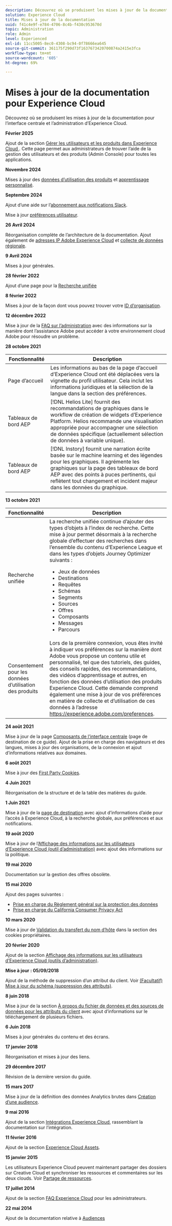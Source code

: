 ```yaml
---
description: Découvrez où se produisent les mises à jour de la documentation pour les composants d’interface courants d’Experience Cloud.
solution: Experience Cloud
title: Mises à jour de la documentation
uuid: f41c4e9f-e784-4706-8c4b-f430c953670d
topic: Administration
role: Admin
level: Experienced
exl-id: 11cc5005-8ec0-4308-bc94-0f78666ea645
source-git-commit: 361175f290d73f1637673420700874a2415e3fca
workflow-type: tm+mt
source-wordcount: '605'
ht-degree: 69%

---
```


# Mises à jour de la documentation pour Experience Cloud

Découvrez où se produisent les mises à jour de la documentation pour l’interface centrale et l’administration d’Experience Cloud.

**Février 2025**

Ajout de la section [ Gérer les utilisateurs et les produits dans Experience Cloud ](../administration/admin-console.md). Cette page permet aux administrateurs de trouver l’aide de la gestion des utilisateurs et des produits (Admin Console) pour toutes les applications.

**Novembre 2024**

Mises à jour des [données d’utilisation des produits](../features/account-preferences.md) et [apprentissage personnalisé](../features/personalized-learning.md).

**Septembre 2024**

Ajout d’une aide sur l’[abonnement aux notifications Slack](../features/account-preferences.md#subscribe-to-slack-notifications).

Mise à jour [préférences utilisateur](../features/account-preferences.md).

**26 Avril 2024**

Réorganisation complète de l’architecture de la documentation. Ajout également de [adresses IP Adobe Experience Cloud](../data-collection/ip-addresses.md) et [collecte de données régionale](../data-collection/rdc.md).

**9 Avril 2024**

Mises à jour générales.

**28 février 2022**

Ajout d’une page pour la [Recherche unifiée](../features/search.md)

**8 février 2022**

Mises à jour de la façon dont vous pouvez trouver votre [ID d’organisation](../administration/organizations.md).

**12 décembre 2022**

Mise à jour de la [FAQ sur l’administration](faq.md) avec des informations sur la manière dont l’assistance Adobe peut accéder à votre environnement cloud Adobe pour résoudre un problème.

**28 octobre 2021**

| Fonctionnalité | Description |
| ------- | ------- |
| Page d’accueil | Les informations au bas de la page d’accueil d’Experience Cloud ont été déplacées vers la vignette du profil utilisateur. Cela inclut les informations juridiques et la sélection de la langue dans la section des préférences. |
| Tableaux de bord AEP | [!DNL Helios Lite] fournit des recommandations de graphiques dans le workflow de création de widgets d’Experience Platform. Helios recommande une visualisation appropriée pour accompagner une sélection de données spécifique (actuellement sélection de données à variable unique). |
| Tableaux de bord AEP | [!DNL Instory] fournit une narration écrite basée sur le machine learning et des légendes pour les graphiques. Il agrémente les graphiques sur la page des tableaux de bord AEP avec des points à puces pertinents, qui reflètent tout changement et incident majeur dans les données du graphique. |

**13 octobre 2021**

| Fonctionnalité | Description |
| ------- | ------- |
| Recherche unifiée | La recherche unifiée continue dʼajouter des types dʼobjets à lʼindex de recherche. Cette mise à jour permet désormais à la recherche globale dʼeffectuer des recherches dans lʼensemble du contenu dʼExperience League et dans les types dʼobjets Journey Optimizer suivants : <ul><li>Jeux de données</li><li>Destinations</li><li>Requêtes</li><li>Schémas</li><li>Segments</li><li>Sources</li><li>Offres</li><li>Composants</li><li>Messages</li><li>Parcours</li></ul> |
| Consentement pour les données dʼutilisation des produits | Lors de la première connexion, vous êtes invité à indiquer vos préférences sur la manière dont Adobe vous propose un contenu utile et personnalisé, tel que des tutoriels, des guides, des conseils rapides, des recommandations, des vidéos dʼapprentissage et autres, en fonction des données dʼutilisation des produits Experience Cloud. Cette demande comprend également une mise à jour de vos préférences en matière de collecte et dʼutilisation de ces données à lʼadresse <https://experience.adobe.com/preferences>. |

**24 août 2021**

Mise à jour de la page [Composants de lʼinterface centrale](../experience-cloud.md) (page de destination de ce guide). Ajout de la prise en charge des navigateurs et des langues, mises à jour des organisations, de la connexion et ajout dʼinformations relatives aux domaines.

**6 août 2021**

Mise à jour des [First Party Cookies](../data-collection/adobe-managed-cert.md).

**4 Juin 2021**

Réorganisation de la structure et de la table des matières du guide.

**1 Juin 2021**

Mise à jour de la [page de destination](../experience-cloud.md) avec ajout d’informations d’aide pour l’accès à Experience Cloud, à la recherche globale, aux préférences et aux notifications.

**19 août 2020**

Mise à jour de l’[Affichage des informations sur les utilisateurs d’Experience Cloud (outil d’administration)](../administration/admin-tool-experience-cloud.md) avec ajout des informations sur la politique.

**19 mai 2020**

Documentation sur la gestion des offres obsolète.

**15 mai 2020**

Ajout des pages suivantes :

* [Prise en charge du Règlement général sur la protection des données](../services/customer-attributes/gdpr.md)
* [Prise en charge du California Consumer Privacy Act](../services/customer-attributes/ccpa.md)

**10 mars 2020**

Mise à jour de [Validation du transfert du nom d’hôte](../data-collection/adobe-managed-cert.md) dans la section des cookies propriétaires.

**20 février 2020**

Ajout de la section [Affichage des informations sur les utilisateurs d’Experience Cloud (outils d’administration)](../administration/admin-tool-experience-cloud.md).

**Mise à jour : 05/09/2018**

Ajout de la méthode de suppression d’un attribut du client. Voir [(Facultatif) Mise à jour du schéma (suppression des attributs)](../services/customer-attributes/t-crs-usecase.md).

**8 juin 2018**

Mise à jour de la section [À propos du fichier de données et des sources de données pour les attributs du client](../services/customer-attributes/crs-data-file.md) avec ajout d’informations sur le téléchargement de plusieurs fichiers.

**6 Juin 2018**

Mises à jour générales du contenu et des écrans.

**17 janvier 2018**

Réorganisation et mises à jour des liens.

**29 décembre 2017**

Révision de la dernière version du guide.

**15 mars 2017**

Mise à jour de la définition des données Analytics brutes dans [Création d’une audience](../services/audiences/create.md).

**9 mai 2016**

Ajout de la section [Intégrations Experience Cloud](../administration/integrations.md), rassemblant la documentation sur l’intégration.

**11 février 2016**

Ajout de la section [Experience Cloud Assets](../services/assets/experience-cloud-assets.md).

**15 janvier 2015**

Les utilisateurs Experience Cloud peuvent maintenant partager des dossiers sur Creative Cloud et synchroniser les ressources et commentaires sur les deux clouds. Voir [Partage de ressources](../services/assets/creative-cloud.md).

**17 juillet 2014**

Ajout de la section [FAQ Experience Cloud](faq.md) pour les administrateurs.

**22 mai 2014**

Ajout de la documentation relative à [ Audiences ](../services/audiences/overview.md)
